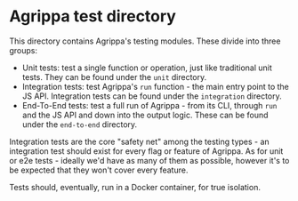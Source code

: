 # Agrippa test directory

This directory contains Agrippa's testing modules. These divide into three groups:

- Unit tests: test a single function or operation, just like traditional unit tests. They can be found under the `unit` directory.
- Integration tests: test Agrippa's `run` function - the main entry point to the JS API. Integration tests can be found under the `integration` directory.
- End-To-End tests: test a full run of Agrippa - from its CLI, through `run` and the JS API and down into the output logic. These can be found under the `end-to-end` directory.

Integration tests are the core "safety net" among the testing types - an integration test should exist for every flag or feature of Agrippa.
As for unit or e2e tests - ideally we'd have as many of them as possible, however it's to be expected that they won't cover every feature.

Tests should, eventually, run in a Docker container, for true isolation. 